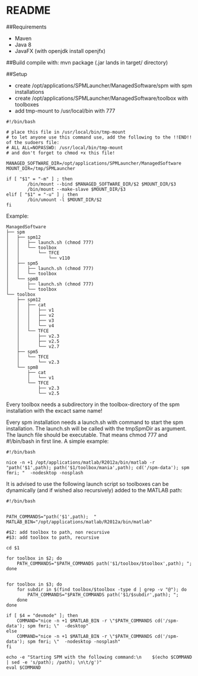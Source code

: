 # README #

##Requirements
* Maven
* Java 8
* JavaFX (with openjdk install openjfx)

##Build
compile with:
mvn package (.jar lands in target/ directory)

##Setup
* create /opt/applications/SPMLauncher/ManagedSoftware/spm with spm installations
* create /opt/applications/SPMLauncher/ManagedSoftware/toolbox with toolboxes
* add tmp-mount to /usr/local/bin with 777

~~~~
#!/bin/bash

# place this file in /usr/local/bin/tmp-mount
# to let anyone use this command use, add the following to the !!END!! of the sudoers file:
# ALL ALL=NOPASSWD: /usr/local/bin/tmp-mount
# and don't forget to chmod +x this file!

MANAGED_SOFTWARE_DIR=/opt/applications/SPMLauncher/ManagedSoftware
MOUNT_DIR=/tmp/SPMLauncher

if [ "$1" = "-m" ] ; then
        /bin/mount --bind $MANAGED_SOFTWARE_DIR/$2 $MOUNT_DIR/$3
        /bin/mount --make-slave $MOUNT_DIR/$3
elif [ "$1" = "-u" ] ; then
        /bin/umount -l $MOUNT_DIR/$2
fi
~~~~


Example:
~~~~
ManagedSoftware
├── spm
│   ├── spm12
│   │   ├── launch.sh (chmod 777)
│   │   └── toolbox
│   │       └── TFCE
│   │           └── v110
│   ├── spm5
│   │   ├── launch.sh (chmod 777)
│   │   └── toolbox
│   └── spm8
│       ├── launch.sh (chmod 777)
│       └── toolbox
└── toolbox
    ├── spm12
    │   ├── cat
    │   │   ├── v1
    │   │   ├── v2
    │   │   ├── v3
    │   │   └── v4
    │   └── TFCE
    │       ├── v2.3
    │       ├── v2.5
    │       └── v2.7
    ├── spm5
    │   └── TFCE
    │       └── v2.3
    └── spm8
        ├── cat
        │   └── v1
        └── TFCE
            ├── v2.3
            └── v2.5
~~~~            
Every toolbox needs a subdirectory in the toolbox-directory of the spm installation with the excact same name!

Every spm installation needs a launch.sh with command to start the spm installation. The launch.sh will be called with the tmpSpmDir as argument. The launch file should be executable. That means chmod 777 and #!/bin/bash in first line. 
A simple example:
~~~~  
#!/bin/bash

nice -n +1 /opt/applications/matlab/R2012a/bin/matlab -r "path('$1',path); path('$1/toolbox/mania',path); cd('/spm-data'); spm fmri; "  -nodesktop -nosplash
~~~~  
It is advised to use the following launch script so toolboxes can be dynamically (and if wished also recursively) added to the MATLAB path:
~~~
#!/bin/bash


PATH_COMMANDS="path('$1',path);  "
MATLAB_BIN="/opt/applications/matlab/R2012a/bin/matlab"

#$2: add toolbox to path, non recursive
#$3: add toolbox to path, recursive

cd $1

for toolbox in $2; do
    PATH_COMMANDS="$PATH_COMMANDS path('$1/toolbox/$toolbox',path); ";
done


for toolbox in $3; do
    for subdir in $(find toolbox/$toolbox -type d | grep -v "@"); do
        PATH_COMMANDS="$PATH_COMMANDS path('$1/$subdir',path); ";
    done
done

if [ $4 = "devmode" ]; then
    COMMAND="nice -n +1 $MATLAB_BIN -r \"$PATH_COMMANDS cd('/spm-data'); spm fmri; \"  -desktop"
else
    COMMAND="nice -n +1 $MATLAB_BIN -r \"$PATH_COMMANDS cd('/spm-data'); spm fmri; \"  -nodesktop -nosplash"
fi

echo -e "Starting SPM with the following command:\n    $(echo $COMMAND | sed -e 's/path); /path); \n\t/g')"
eval $COMMAND
~~~
